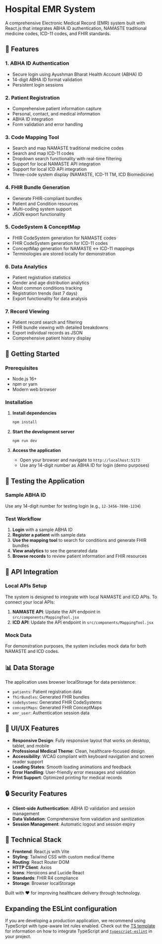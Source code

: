 # Hospital EMR System

A comprehensive Electronic Medical Record (EMR) system built with React.js that integrates ABHA ID authentication, NAMASTE traditional medicine codes, ICD-11 codes, and FHIR standards.

## 🏥 Features

### 1. ABHA ID Authentication
- Secure login using Ayushman Bharat Health Account (ABHA) ID
- 14-digit ABHA ID format validation
- Persistent login sessions

### 2. Patient Registration
- Comprehensive patient information capture
- Personal, contact, and medical information
- ABHA ID integration
- Form validation and error handling

### 3. Code Mapping Tool
- Search and map NAMASTE traditional medicine codes
- Search and map ICD-11 codes
- Dropdown search functionality with real-time filtering
- Support for local NAMASTE API integration
- Support for local ICD API integration
- Three-code system display (NAMASTE, ICD-11 TM, ICD Biomedicine)

### 4. FHIR Bundle Generation
- Generate FHIR-compliant bundles
- Patient and Condition resources
- Multi-coding system support
- JSON export functionality

### 5. CodeSystem & ConceptMap
- FHIR CodeSystem generation for NAMASTE codes
- FHIR CodeSystem generation for ICD-11 codes
- ConceptMap generation for NAMASTE ↔ ICD-11 mappings
- Terminologies are stored locally for demonstration

### 6. Data Analytics
- Patient registration statistics
- Gender and age distribution analytics
- Most common conditions tracking
- Registration trends (last 7 days)
- Export functionality for data analysis

### 7. Record Viewing
- Patient record search and filtering
- FHIR bundle viewing with detailed breakdowns
- Export individual records as JSON
- Comprehensive patient history display

## 🚀 Getting Started

### Prerequisites
- Node.js 16+ 
- npm or yarn
- Modern web browser

### Installation

1. **Install dependencies**
   ```bash
   npm install
   ```

2. **Start the development server**
   ```bash
   npm run dev
   ```

3. **Access the application**
   - Open your browser and navigate to `http://localhost:5173`
   - Use any 14-digit number as ABHA ID for login (demo purposes)

## 🧪 Testing the Application

### Sample ABHA ID
Use any 14-digit number for testing login (e.g., `12-3456-7890-1234`)

### Test Workflow
1. **Login** with a sample ABHA ID
2. **Register a patient** with sample data
3. **Use the mapping tool** to search for conditions and generate FHIR bundles
4. **View analytics** to see the generated data
5. **Browse records** to review patient information and FHIR resources

## 🔗 API Integration

### Local APIs Setup
The system is designed to integrate with local NAMASTE and ICD APIs. To connect your local APIs:

1. **NAMASTE API**: Update the API endpoint in `src/components/MappingTool.jsx`
2. **ICD API**: Update the API endpoint in `src/components/MappingTool.jsx`

### Mock Data
For demonstration purposes, the system includes mock data for both NAMASTE and ICD codes.

## 📊 Data Storage

The application uses browser localStorage for data persistence:
- `patients`: Patient registration data
- `fhirBundles`: Generated FHIR bundles
- `codeSystems`: Generated FHIR CodeSystems
- `conceptMaps`: Generated FHIR ConceptMaps
- `emr_user`: Authentication session data

## 🎨 UI/UX Features

- **Responsive Design**: Fully responsive layout that works on desktop, tablet, and mobile
- **Professional Medical Theme**: Clean, healthcare-focused design
- **Accessibility**: WCAG compliant with keyboard navigation and screen reader support
- **Loading States**: Smooth loading animations and feedback
- **Error Handling**: User-friendly error messages and validation
- **Print Support**: Optimized printing for medical records

## 🔒 Security Features

- **Client-side Authentication**: ABHA ID validation and session management
- **Data Validation**: Comprehensive form validation and sanitization
- **Session Management**: Automatic logout and session expiry

## 🤝 Technical Stack

- **Frontend**: React.js with Vite
- **Styling**: Tailwind CSS with custom medical theme
- **Routing**: React Router DOM
- **HTTP Client**: Axios
- **Icons**: Heroicons and Lucide React
- **Standards**: FHIR R4 compliance
- **Storage**: Browser localStorage

Built with ❤️ for improving healthcare delivery through technology.

## Expanding the ESLint configuration

If you are developing a production application, we recommend using TypeScript with type-aware lint rules enabled. Check out the [TS template](https://github.com/vitejs/vite/tree/main/packages/create-vite/template-react-ts) for information on how to integrate TypeScript and [`typescript-eslint`](https://typescript-eslint.io) in your project.
